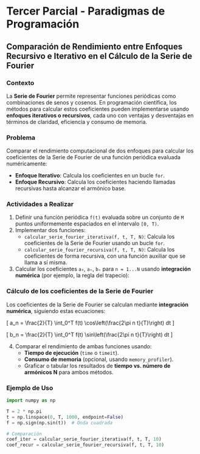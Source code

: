 # Tercer Parcial - Paradigmas de Programación

## Comparación de Rendimiento entre Enfoques Recursivo e Iterativo en el Cálculo de la Serie de Fourier

### Contexto
La **Serie de Fourier** permite representar funciones periódicas como combinaciones de senos y cosenos. En programación científica, los métodos para calcular estos coeficientes pueden implementarse usando **enfoques iterativos o recursivos**, cada uno con ventajas y desventajas en términos de claridad, eficiencia y consumo de memoria.

### Problema
Comparar el rendimiento computacional de dos enfoques para calcular los coeficientes de la Serie de Fourier de una función periódica evaluada numéricamente:

- **Enfoque Iterativo**: Calcula los coeficientes en un bucle `for`.
- **Enfoque Recursivo**: Calcula los coeficientes haciendo llamadas recursivas hasta alcanzar el armónico base.

### Actividades a Realizar

1. Definir una función periódica `f(t)` evaluada sobre un conjunto de `M` puntos uniformemente espaciados en el intervalo `[0, T)`.
2. Implementar dos funciones:
   - `calcular_serie_fourier_iterativa(f, t, T, N)`: Calcula los coeficientes de la Serie de Fourier usando un bucle `for`.
   - `calcular_serie_fourier_recursiva(f, t, T, N)`: Calcula los coeficientes de forma recursiva, con una función auxiliar que se llama a sí misma.
3. Calcular los coeficientes `a₀`, `aₙ`, `bₙ` para `n = 1...N` usando **integración numérica** (por ejemplo, la regla del trapecio):

   

### Cálculo de los coeficientes de la Serie de Fourier

Los coeficientes de la Serie de Fourier se calculan mediante **integración numérica**, siguiendo estas ecuaciones:



\[
a_n = \frac{2}{T} \int_0^T f(t) \cos\left(\frac{2\pi n t}{T}\right) dt
\]





\[
b_n = \frac{2}{T} \int_0^T f(t) \sin\left(\frac{2\pi n t}{T}\right) dt
\]

4. Comparar el rendimiento de ambas funciones usando:
   - **Tiempo de ejecución** (`time` o `timeit`).
   - **Consumo de memoria** (opcional, usando `memory_profiler`).
   - Graficar o tabular los resultados de **tiempo vs. número de armónicos N** para ambos métodos.

### Ejemplo de Uso

```python
import numpy as np

T = 2 * np.pi
t = np.linspace(0, T, 1000, endpoint=False)
f = np.sign(np.sin(t))  # Onda cuadrada

# Comparación
coef_iter = calcular_serie_fourier_iterativa(f, t, T, 10)
coef_recur = calcular_serie_fourier_recursiva(f, t, T, 10)

